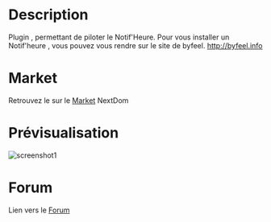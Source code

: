 # Description

Plugin , permettant de piloter le Notif'Heure. Pour vous installer un Notif'heure , vous pouvez vous rendre sur le site de byfeel.
http://byfeel.info


# Market
Retrouvez le sur le [Market](https://www.jeedom.com/market/index.php?v=d&p=market&type=plugin&&name=NotifHeure) NextDom



# Prévisualisation


![screenshot1](../images/widgetNotif..jpg)

# Forum

Lien vers le [Forum](https://www.nextdom.org/en/forum/plugins-nextdom/plugin-notifheure/)
